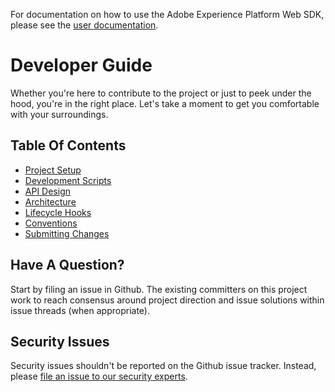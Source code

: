 For documentation on how to use the Adobe Experience Platform Web SDK, please see the [user documentation](https://adobe.ly/36dGGp6). 

# Developer Guide

Whether you're here to contribute to the project or just to peek under the hood, you're in the right place. Let's take a moment to get you comfortable with your surroundings.

## Table Of Contents

* [Project Setup](setup.md)
* [Development Scripts](scripts.md)
* [API Design](api.md)
* [Architecture](architecture.md)
* [Lifecycle Hooks](lifecycle.md)
* [Conventions](conventions.md)
* [Submitting Changes](changes.md)

## Have A Question?

Start by filing an issue in Github. The existing committers on this project work to reach consensus around project direction and issue solutions within issue threads (when appropriate).

## Security Issues

Security issues shouldn't be reported on the Github issue tracker. Instead, please [file an issue to our security experts](https://helpx.adobe.com/security/alertus.html).


